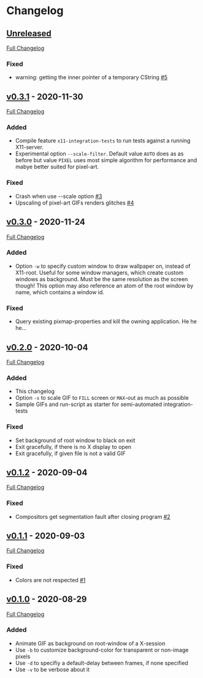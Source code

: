 # Changelog

## [Unreleased](https://github.com/calculon102/xgifwallpaper/tree/HEAD)

[Full Changelog](https://github.com/calculon102/xgifwallpaper/compare/v0.3.0...master)

### Fixed

- warning: getting the inner pointer of a temporary CString [\#5](https://github.com/calculon102/xgifwallpaper/issues/5)


## [v0.3.1](https://github.com/calculon102/xgifwallpaper/tree/v0.3.1) - 2020-11-30

[Full Changelog](https://github.com/calculon102/xgifwallpaper/compare/v0.3.0...v0.3.1)

### Added

- Compile feature `x11-integration-tests` to run tests against a running
X11-server.
- Experimental option `--scale-filter`. Default value `AUTO` does as as before
but value `PIXEL` uses most simple algorithm for performance and mabye better
suited for pixel-art.

### Fixed

- Crash when use --scale option [\#3](https://github.com/calculon102/xgifwallpaper/issues/3)
- Upscaling of pixel-art GIFs renders glitches [\#4](https://github.com/calculon102/xgifwallpaper/issues/4)


## [v0.3.0](https://github.com/calculon102/xgifwallpaper/tree/v0.3.0) - 2020-11-24

[Full Changelog](https://github.com/calculon102/xgifwallpaper/compare/v0.2.0...v0.3.0)

### Added

- Option `-w` to specify custom window to draw wallpaper on, instead of
X11-root. Useful for some window managers, which create custom windows as
background. Must be the same resolution as the screen though! This option
may also reference an atom of the root window by name, which contains a window
id.

### Fixed

- Query existing pixmap-properties and kill the owning application. He he he...


## [v0.2.0](https://github.com/calculon102/xgifwallpaper/tree/v0.2.0) - 2020-10-04

[Full Changelog](https://github.com/calculon102/xgifwallpaper/compare/v0.1.2...v0.2.0)

### Added

- This changelog
- Option `-s` to scale GIF to `FILL` screen or `MAX`-out as much as possible
- Sample GIFs and run-script as starter for semi-automated integration-tests

### Fixed

- Set background of root window to black on exit
- Exit gracefully, if there is no X display to open
- Exit gracefully, if given file is not a valid GIF


## [v0.1.2](https://github.com/calculon102/xgifwallpaper/tree/v0.1.2) - 2020-09-04

[Full Changelog](https://github.com/calculon102/xgifwallpaper/compare/v0.1.1...v0.1.2)

### Fixed

- Compositors get segmentation fault after closing program [\#2](https://github.com/calculon102/xgifwallpaper/issues/2)


## [v0.1.1](https://github.com/calculon102/xgifwallpaper/tree/v0.1.1) - 2020-09-03

[Full Changelog](https://github.com/calculon102/xgifwallpaper/compare/v0.1.0...v0.1.1)

### Fixed

- Colors are not respected [\#1](https://github.com/calculon102/xgifwallpaper/issues/1)

## [v0.1.0](https://github.com/calculon102/xgifwallpaper/tree/v0.1.0) - 2020-08-29

[Full Changelog](https://github.com/calculon102/xgifwallpaper/compare/3b85a0131b52672b3f5c82d7d721b9a7c4da9769...v0.1.0)

### Added

- Animate GIF as background on root-window of a X-session
- Use `-b` to customize background-color for transparent or non-image pixels
- Use `-d` to specifiy a default-delay between frames, if none specified
- Use `-v` to be verbose about it
